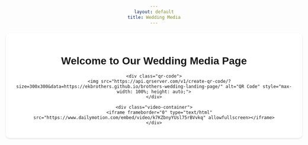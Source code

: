 ```yaml
---
layout: default
title: Wedding Media
---
```


<style>
body {
    font-family: Arial, sans-serif;
    max-width: 800px;
    margin: 0 auto;
    padding: 20px;
    text-align: center;
}
.container {
    background-color: white;
    padding: 20px;
    border-radius: 10px;
    box-shadow: 0 2px 4px rgba(0,0,0,0.1);
    margin-top: 20px;
}
.qr-code {
    max-width: 300px;
    margin: 20px auto;
}
.video-container {
    position: relative;
    max-width: 100%;
    margin: 20px 0;
    padding-bottom: 56.25%;
    height: 0;
    overflow: hidden;
}
.video-container iframe {
    position: absolute;
    top: 0;
    left: 0;
    width: 100%;
    height: 100%;
}
</style>

<div class="container">
    <h1>Welcome to Our Wedding Media Page</h1>
    
    <div class="qr-code">
        <img src="https://api.qrserver.com/v1/create-qr-code/?size=300x300&data=https://ekbrothers.github.io/brothers-wedding-landing-page/" alt="QR Code" style="max-width: 100%; height: auto;">
    </div>

    <div class="video-container">
        <iframe frameborder="0" type="text/html" src="https://www.dailymotion.com/embed/video/k7KZbnyYUsl75rBVvkq" allowfullscreen></iframe>
    </div>
</div>
